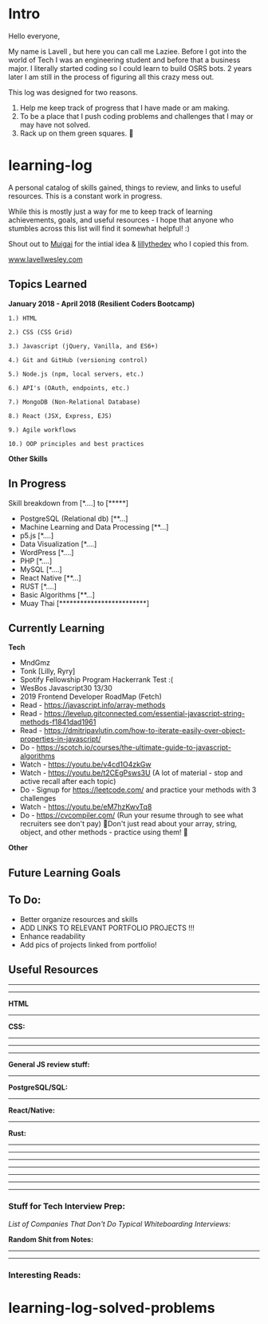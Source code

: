 # Intro

Hello everyone,

My name is Lavell , but here you can call me Laziee. Before I got into the world of Tech I was an engineering student and before that a business major. I literally started coding so I could learn to build OSRS bots. 2 years later I am still in the process of figuring all this crazy mess out.

This log was designed for two reasons.

1) Help me keep track of progress that I have made or am making.
2) To be a place that I push coding problems and challenges that I may or may have not solved.
3) Rack up on them green squares. :muscle:

# learning-log
 A personal catalog of skills gained, things to review, and links to useful resources. This is a constant work in progress.

 While this is mostly just a way for me to keep track of learning achievements, goals, and useful resources - I hope that anyone who stumbles across this list will find it somewhat helpful!  :)

 [ Muigai ]:https://github.com/muigaiunaka
 [lillythedev]: https://github.com/lpercivalDEV

 Shout out to [Muigai] for the intial idea & [lillythedev] who I copied this from.

www.lavellwesley.com


## Topics Learned

**January 2018 - April 2018 (Resilient Coders Bootcamp)**

    1.) HTML

    2.) CSS (CSS Grid)

    3.) Javascript (jQuery, Vanilla, and ES6+)

    4.) Git and GitHub (versioning control)

    5.) Node.js (npm, local servers, etc.)

    6.) API's (OAuth, endpoints, etc.)

    7.) MongoDB (Non-Relational Database)

    8.) React (JSX, Express, EJS)

    9.) Agile workflows

    10.) OOP principles and best practices



  **Other Skills**



## In Progress

Skill breakdown from [*....] to  [*****]



* PostgreSQL (Relational db) [**...]
* Machine Learning and Data Processing [**...]
* p5.js [*....]
* Data Visualization [*....]
* WordPress [*....]
* PHP [*....]
* MySQL [*....]
* React Native [**...]
* RUST [*....]
* Basic Algorithms [**...]  
* Muay Thai [*************************]


## Currently Learning

**Tech**
* MndGmz
* Tonk [Lilly, Ryry]
* Spotify Fellowship Program Hackerrank Test :(
* WesBos Javascript30 13/30
* 2019 Frontend Developer RoadMap (Fetch)
* Read - https://javascript.info/array-methods
* Read - https://levelup.gitconnected.com/essential-javascript-string-methods-f1841dad1961
* Read - https://dmitripavlutin.com/how-to-iterate-easily-over-object-properties-in-javascript/
* Do - https://scotch.io/courses/the-ultimate-guide-to-javascript-algorithms
* Watch - https://youtu.be/v4cd1O4zkGw
* Watch - https://youtu.be/t2CEgPsws3U (A lot of material - stop and active recall after each topic)
* Do - Signup for https://leetcode.com/ and practice your methods with 3 challenges
* Watch - https://youtu.be/eM7hzKwvTq8
* Do - https://cvcompiler.com/ (Run your resume through to see what recruiters see don't pay)
:rotating_light:Don't just read about your array, string, object, and other methods - practice using them! :rotating_light:

**Other**


## Future Learning Goals


## To Do:
* Better organize resources and skills
* ADD LINKS TO RELEVANT PORTFOLIO PROJECTS !!!
* Enhance readability
* Add pics of projects linked from portfolio!



## Useful Resources





_______________________________________________________


_______________________________________________________

**HTML**



_______________________________________________________


**CSS:**


_______________________________________________________



_______________________________________________________


_______________________________________________________

**General JS review stuff:**


_______________________________________________________

**PostgreSQL/SQL:**



_______________________________________________________

**React/Native:**


_______________________________________________________

**Rust:**


_______________________________________________________



_______________________________________________________







_______________________________________________________









_______________________________________________________


_______________________________________________________



_______________________________________________________



_______________________________________________________


 ### Stuff for Tech Interview Prep:

  *List of Companies That Don't Do Typical Whiteboarding Interviews:*  



**Random Shit from Notes:**



_______________________________________________________






_______________________________________________________


### Interesting Reads:

# learning-log-solved-problems
